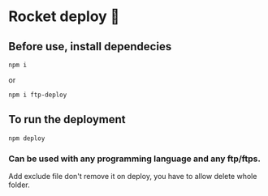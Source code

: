 # Rocket deploy 🚀

## Before use, install dependecies
```
npm i
```
or
```
npm i ftp-deploy
```

## To run the deployment
```
npm deploy
```

### Can be used with any programming language and any ftp/ftps.

Add exclude file don't remove it on deploy, you have to allow delete whole folder.
